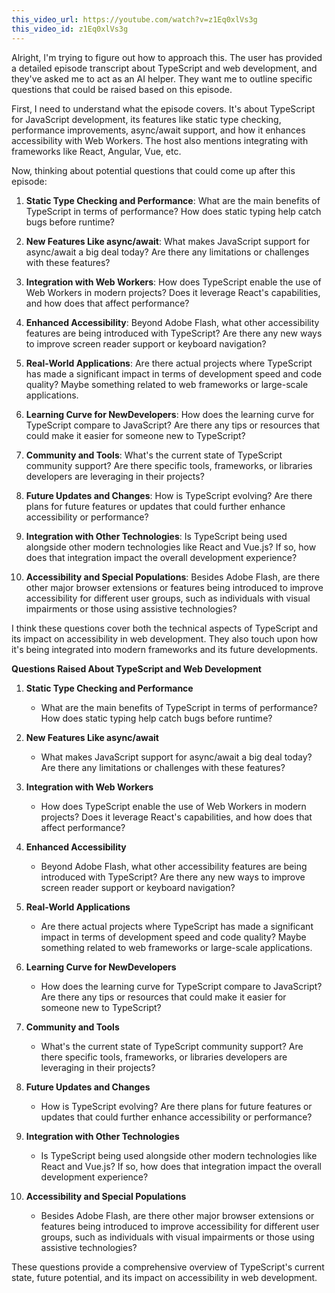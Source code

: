 ```yaml
---
this_video_url: https://youtube.com/watch?v=z1Eq0xlVs3g
this_video_id: z1Eq0xlVs3g
---
```

<think>
Alright, I'm trying to figure out how to approach this. The user has provided a detailed episode transcript about TypeScript and web development, and they've asked me to act as an AI helper. They want me to outline specific questions that could be raised based on this episode. 

First, I need to understand what the episode covers. It's about TypeScript for JavaScript development, its features like static type checking, performance improvements, async/await support, and how it enhances accessibility with Web Workers. The host also mentions integrating with frameworks like React, Angular, Vue, etc.

Now, thinking about potential questions that could come up after this episode:

1. **Static Type Checking and Performance**: What are the main benefits of TypeScript in terms of performance? How does static typing help catch bugs before runtime?

2. **New Features Like async/await**: What makes JavaScript support for async/await a big deal today? Are there any limitations or challenges with these features?

3. **Integration with Web Workers**: How does TypeScript enable the use of Web Workers in modern projects? Does it leverage React's capabilities, and how does that affect performance?

4. **Enhanced Accessibility**: Beyond Adobe Flash, what other accessibility features are being introduced with TypeScript? Are there any new ways to improve screen reader support or keyboard navigation?

5. **Real-World Applications**: Are there actual projects where TypeScript has made a significant impact in terms of development speed and code quality? Maybe something related to web frameworks or large-scale applications.

6. **Learning Curve for NewDevelopers**: How does the learning curve for TypeScript compare to JavaScript? Are there any tips or resources that could make it easier for someone new to TypeScript?

7. **Community and Tools**: What's the current state of TypeScript community support? Are there specific tools, frameworks, or libraries developers are leveraging in their projects?

8. **Future Updates and Changes**: How is TypeScript evolving? Are there plans for future features or updates that could further enhance accessibility or performance?

9. **Integration with Other Technologies**: Is TypeScript being used alongside other modern technologies like React and Vue.js? If so, how does that integration impact the overall development experience?

10. **Accessibility and Special Populations**: Besides Adobe Flash, are there other major browser extensions or features being introduced to improve accessibility for different user groups, such as individuals with visual impairments or those using assistive technologies?

I think these questions cover both the technical aspects of TypeScript and its impact on accessibility in web development. They also touch upon how it's being integrated into modern frameworks and its future developments.
</think>

**Questions Raised About TypeScript and Web Development**

1. **Static Type Checking and Performance**
   - What are the main benefits of TypeScript in terms of performance? How does static typing help catch bugs before runtime?

2. **New Features Like async/await**
   - What makes JavaScript support for async/await a big deal today? Are there any limitations or challenges with these features?

3. **Integration with Web Workers**
   - How does TypeScript enable the use of Web Workers in modern projects? Does it leverage React's capabilities, and how does that affect performance?

4. **Enhanced Accessibility**
   - Beyond Adobe Flash, what other accessibility features are being introduced with TypeScript? Are there any new ways to improve screen reader support or keyboard navigation?

5. **Real-World Applications**
   - Are there actual projects where TypeScript has made a significant impact in terms of development speed and code quality? Maybe something related to web frameworks or large-scale applications.

6. **Learning Curve for NewDevelopers**
   - How does the learning curve for TypeScript compare to JavaScript? Are there any tips or resources that could make it easier for someone new to TypeScript?

7. **Community and Tools**
   - What's the current state of TypeScript community support? Are there specific tools, frameworks, or libraries developers are leveraging in their projects?

8. **Future Updates and Changes**
   - How is TypeScript evolving? Are there plans for future features or updates that could further enhance accessibility or performance?

9. **Integration with Other Technologies**
   - Is TypeScript being used alongside other modern technologies like React and Vue.js? If so, how does that integration impact the overall development experience?

10. **Accessibility and Special Populations**
    - Besides Adobe Flash, are there other major browser extensions or features being introduced to improve accessibility for different user groups, such as individuals with visual impairments or those using assistive technologies?

These questions provide a comprehensive overview of TypeScript's current state, future potential, and its impact on accessibility in web development.

